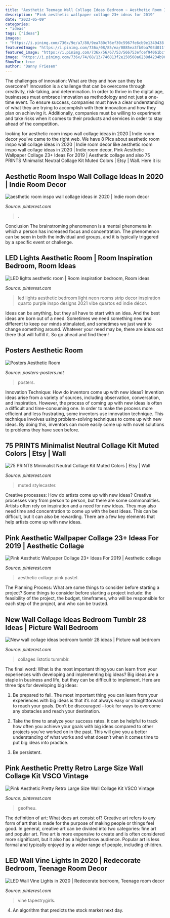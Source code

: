 ```yaml
---
title: "Aesthetic Teenage Wall Collage Ideas Bedroom ~ Aesthetic Room Inspo Wall Collage Ideas In 2020"
description: "Pink aesthetic wallpaper collage 23+ ideas for 2019"
date: "2023-05-09"
categories:
- "ideas"
tags: ["ideas"]
images:
- "https://i.pinimg.com/736x/9e/a7/80/9ea780c76ef30c5967fe6cb9e1349438.jpg"
featuredImage: "https://i.pinimg.com/736x/08/85/ea/0885ea3fb0ba703d011f571aee1c5efe.jpg"
featured_image: "https://i.pinimg.com/736x/56/67/53/566753efcef94061bcf27c506c95e38b.jpg"
image: "https://i.pinimg.com/736x/74/68/13/746813f2e150560a6238d4234b968995.jpg"
ShowToc: true
author: "Danny Friesen"
---
```



The challenges of innovation: What are they and how can they be overcome?
Innovation is a challenge that can be overcome through creativity, risk-taking, and determination. In order to thrive in the digital age, businesses must embrace innovation as methodology and not just a one-time event. To ensure success, companies must have a clear understanding of what they are trying to accomplish with their innovation and how they plan on achieving it. Additionally, companies must be willing to experiment and take risks when it comes to their products and services in order to stay ahead of the competition.

	

		
looking for aesthetic room inspo wall collage ideas in 2020 | Indie room decor you've came to the right web. We have 8 Pics about aesthetic room inspo wall collage ideas in 2020 | Indie room decor like aesthetic room inspo wall collage ideas in 2020 | Indie room decor, Pink Aesthetic Wallpaper Collage 23+ Ideas For 2019 | Aesthetic collage and also 75 PRINTS Minimalist Neutral Collage Kit Muted Colors | Etsy | Wall. Here it is:
		
    
## Aesthetic Room Inspo Wall Collage Ideas In 2020 | Indie Room Decor

<img loading=lazy src="https://i.pinimg.com/736x/56/67/53/566753efcef94061bcf27c506c95e38b.jpg" onerror="this.onerror=null;this.src='https://tse2.mm.bing.net/th?id=OIP.8omlov4WTgBIxC2JIPEKUwHaN6&amp;pid=15.1';" alt="aesthetic room inspo wall collage ideas in 2020 | Indie room decor">

_Source: pinterest.com_

>. 

	

Conclusion
The brainstroming phenomenon is a mental phenomena in which a person has increased focus and concentration. The phenomenon can be seen in both the individual and groups, and it is typically triggered by a specific event or challenge.

    
## LED Lights Aesthetic Room | Room Inspiration Bedroom, Room Ideas

<img loading=lazy src="https://i.pinimg.com/736x/7e/55/54/7e5554549040902325dc71431b794345.jpg" onerror="this.onerror=null;this.src='https://tse2.mm.bing.net/th?id=OIP.kRApk2jDSoJ-z6R4ulwASAHaJ3&amp;pid=15.1';" alt="LED lights aesthetic room | Room inspiration bedroom, Room ideas">

_Source: pinterest.com_

>led lights aesthetic bedroom light neon rooms strip decor inspiration quarto purple inspo designs 2021 vibe quartos ed indie décor. 

	

Ideas can be anything, but they all have to start with an idea. And the best ideas are born out of a need. Sometimes we need something new and different to keep our minds stimulated, and sometimes we just want to change something around. Whatever your need may be, there are ideas out there that will fulfill it. So go ahead and find them!

    
## Posters Aesthetic Room

<img loading=lazy src="https://i.pinimg.com/originals/ce/a7/ac/cea7ac3fbee406f49285f31effe5f3a1.jpg" onerror="this.onerror=null;this.src='https://tse3.mm.bing.net/th?id=OIP.quMIf6zXp6-Io2gZZbynWgHaJ4&amp;pid=15.1';" alt="Posters Aesthetic Room">

_Source: posters-posters.net_

>posters. 

	

Innovation Technique: How do inventors come up with new ideas?
Invention ideas arise from a variety of sources, including observation, conversation, and inspiration. However, the process of coming up with new ideas is often a difficult and time-consuming one. In order to make the process more efficient and less frustrating, some inventors use innovation technique. This technique involves using problem-solving techniques to come up with new ideas. By doing this, inventors can more easily come up with novel solutions to problems they have seen before.

    
## 75 PRINTS Minimalist Neutral Collage Kit Muted Colors | Etsy | Wall

<img loading=lazy src="https://i.pinimg.com/736x/08/85/ea/0885ea3fb0ba703d011f571aee1c5efe.jpg" onerror="this.onerror=null;this.src='https://tse2.mm.bing.net/th?id=OIP.gL5Xhw2_IC7E26UgKFSAwQHaLH&amp;pid=15.1';" alt="75 PRINTS Minimalist Neutral Collage Kit Muted Colors | Etsy | Wall">

_Source: pinterest.com_

>muted stylecaster. 

	

Creative processes: How do artists come up with new ideas?
Creative processes vary from person to person, but there are some commonalities. Artists often rely on inspiration and a need for new ideas. They may also need time and concentration to come up with the best ideas. This can be difficult, but it can also be rewarding. There are a few key elements that help artists come up with new ideas.

    
## Pink Aesthetic Wallpaper Collage 23+ Ideas For 2019 | Aesthetic Collage

<img loading=lazy src="https://i.pinimg.com/736x/71/92/92/719292446e11ff2192f78fb7589e8e11.jpg" onerror="this.onerror=null;this.src='https://tse4.mm.bing.net/th?id=OIP.pZDbieEHz_YOvHxRbpS62wAAAA&amp;pid=15.1';" alt="Pink Aesthetic Wallpaper Collage 23+ Ideas For 2019 | Aesthetic collage">

_Source: pinterest.com_

>aesthetic collage pink pastel. 

	

The Planning Process: What are some things to consider before starting a project?
Some things to consider before starting a project include: the feasibility of the project, the budget, timeframes, who will be responsible for each step of the project, and who can be trusted.

    
## New Wall Collage Ideas Bedroom Tumblr 28 Ideas | Picture Wall Bedroom

<img loading=lazy src="https://i.pinimg.com/736x/96/a6/8a/96a68ac2bde0a11827d58ea9b8b24add.jpg" onerror="this.onerror=null;this.src='https://tse2.mm.bing.net/th?id=OIP.3dDyoGSkxM267vdix6oReQAAAA&amp;pid=15.1';" alt="New wall collage ideas bedroom tumblr 28 ideas | Picture wall bedroom">

_Source: pinterest.com_

>collages listotix tummblr. 

	

The final word: What is the most important thing you can learn from your experiences with developing and implementing big ideas?
Big ideas are a staple in business and life, but they can be difficult to implement. Here are three tips for developing big ideas:
1. Be prepared to fail. The most important thing you can learn from your experiences with big ideas is that it’s not always easy or straightforward to reach your goals. Don’t be discouraged – look for ways to overcome any obstacles and reach your destination.

2. Take the time to analyze your success rates. It can be helpful to track how often you achieve your goals with big ideas compared to other projects you’ve worked on in the past. This will give you a better understanding of what works and what doesn’t when it comes time to put big ideas into practice.

3. Be persistent.

    
## Pink Aesthetic Pretty Retro Large Size Wall Collage Kit VSCO Vintage

<img loading=lazy src="https://i.pinimg.com/736x/74/68/13/746813f2e150560a6238d4234b968995.jpg" onerror="this.onerror=null;this.src='https://tse4.mm.bing.net/th?id=OIP.yatrgo3RJtpkaUsHt65gxwHaJ3&amp;pid=15.1';" alt="Pink Aesthetic Pretty Retro Large Size Wall Collage Kit VSCO Vintage">

_Source: pinterest.com_

>geofheu. 

	

The definition of art: What does art consist of?
Creative art refers to any form of art that is made for the purpose of making people or things feel good. In general, creative art can be divided into two categories: fine art and popular art. Fine art is more expensive to create and is often considered more significant, but it also has a higherbrow audience. Popular art is less formal and typically enjoyed by a wider range of people, including children.

    
## LED Wall Vine Lights In 2020 | Redecorate Bedroom, Teenage Room Decor

<img loading=lazy src="https://i.pinimg.com/736x/9e/a7/80/9ea780c76ef30c5967fe6cb9e1349438.jpg" onerror="this.onerror=null;this.src='https://tse4.mm.bing.net/th?id=OIP.lmYxUekAaAt6wEzSiJ8_QQHaH2&amp;pid=15.1';" alt="LED Wall Vine Lights in 2020 | Redecorate bedroom, Teenage room decor">

_Source: pinterest.com_

>vine tapestrygirls. 

	

4. An algorithm that predicts the stock market next day.

